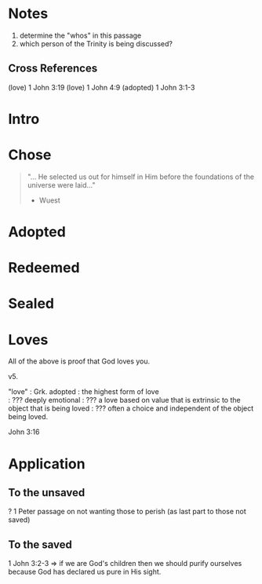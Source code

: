 # Notes 

1. determine the "whos" in this passage
  1. which person of the Trinity is being discussed?

## Cross References 

(love) 1 John 3:19
(love) 1 John 4:9
(adopted) 1 John 3:1-3

# Intro

# Chose 

> "... He selected us out for himself in Him before the foundations of the
> universe were laid..."
> - Wuest

# Adopted

# Redeemed

# Sealed

# Loves

All of the above is proof that God loves you.

v5. 

"love"
: Grk. adopted
: the highest form of love  
: ??? deeply emotional
: ??? a love based on value that is extrinsic to the object that is being loved 
: ??? often a choice and independent of the object being loved.

John 3:16

# Application

## To the unsaved

? 1 Peter passage on not wanting those to perish (as last part to those not saved)

## To the saved

1 John 3:2-3 ⇒ if we are God's children then we should purify ourselves because God has 
declared us pure in His sight.
